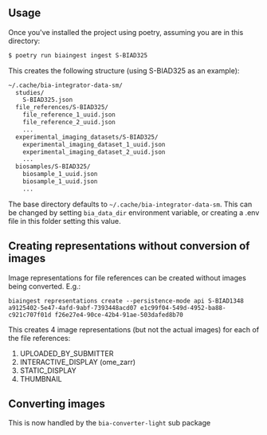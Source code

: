 ## Usage
Once you've installed the project using poetry, assuming you are in this directory:
```sh
$ poetry run biaingest ingest S-BIAD325
```
This creates the following structure (using S-BIAD325 as an example):
```sh
~/.cache/bia-integrator-data-sm/
  studies/
    S-BIAD325.json
  file_references/S-BIAD325/
    file_reference_1_uuid.json
    file_reference_2_uuid.json
    ...
  experimental_imaging_datasets/S-BIAD325/
    experimental_imaging_dataset_1_uuid.json
    experimental_imaging_dataset_2_uuid.json
    ...
  biosamples/S-BIAD325/
    biosample_1_uuid.json
    biosample_1_uuid.json
    ...
```
The base directory defaults to `~/.cache/bia-integrator-data-sm`. This can be changed by setting `bia_data_dir` environment variable, or creating a .env file in this folder setting this value.

## Creating representations without conversion of images
Image representations for file references can be created without images being converted. E.g.:
```
biaingest representations create --persistence-mode api S-BIAD1348 a9125402-5e47-4afd-9abf-7393448acd07 e1c99f04-549d-4952-ba88-c921c707f01d f26e27e4-90ce-42b4-91ae-503dafed8b70
```

This creates 4 image representations (but not the actual images) for each of the file references:
1. UPLOADED_BY_SUBMITTER
2. INTERACTIVE_DISPLAY (ome_zarr)
3. STATIC_DISPLAY
4. THUMBNAIL

## Converting images
This is now handled by the `bia-converter-light` sub package

